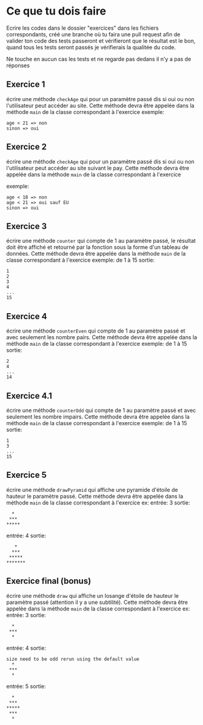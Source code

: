 # Ce que tu dois faire

Ecrire les codes dans le dossier "exercices" dans les fichiers correspondants,
créé une branche où tu faira une pull request afin de valider ton code
des tests passeront et vérifieront que le résultat est le bon, quand tous les tests seront passés je vérifierais
la qualitée du code.

Ne touche en aucun cas les tests et ne regarde pas dedans il n'y a pas de réponses


## Exercice 1

écrire une méthode ```checkAge``` qui pour un paramètre passé dis si oui ou non l'utilisateur peut accéder au site. Cette méthode devra être appelée dans la méthode ```main``` de la classe correspondant à l'exercice
exemple:
```
age < 21 => non
sinon => oui
```

## Exercice 2

écrire une méthode ```checkAge``` qui pour un paramètre passé dis si oui ou non l'utilisateur peut accéder au site suivant le pay. Cette méthode devra être appelée dans la méthode ```main``` de la classe correspondant à l'exercice

exemple:
```
age < 18 => non
age < 21 => oui sauf EU
sinon => oui
```

## Exercice 3

écrire une méthode ```counter``` qui compte de 1 au paramètre passé, le résultat doit être affiché et retourné par la fonction sous la forme d'un tableau de données. Cette méthode devra être appelée dans la méthode ```main``` de la classe correspondant à l'exercice
exemple:
de 1 à 15
sortie:
```
1
2
3
4
...
15
```

## Exercice 4

écrire une méthode ```counterEven``` qui compte de 1 au paramètre passé et avec seulement les nombre pairs. Cette méthode devra être appelée dans la méthode ```main``` de la classe correspondant à l'exercice
exemple:
de 1 à 15
sortie:
```
2
4
...
14
```

## Exercice 4.1

écrire une méthode ```counterOdd``` qui compte de 1 au paramètre passé et avec seulement les nombre impairs. Cette méthode devra être appelée dans la méthode ```main``` de la classe correspondant à l'exercice
exemple:
de 1 à 15
sortie:
```
1
3
...
15
```

## Exercice 5

écrire une méthode ```drawPyramid``` qui affiche une pyramide d'étoile de hauteur le paramètre passé. Cette méthode devra être appelée dans la méthode ```main``` de la classe correspondant à l'exercice
ex:
entrée:
3
sortie:
```
  *
 ***
*****
```
entrée:
4
sortie:
```
   *
  ***
 *****
*******
```

## Exercice final (bonus)

écrire une méthode ```draw``` qui affiche un losange d'étoile de hauteur le paramètre passé (attention il y a une subtilité). Cette méthode devra être appelée dans la méthode ```main``` de la classe correspondant à l'exercice
ex:
entrée:
3
sortie:

```
  *
 ***
  *
```
entrée:
4
sortie:
```
size need to be odd rerun using the default value
  *
 ***
  *
```
entrée:
5
sortie:
```
  *
 ***
*****
 ***
  *
```